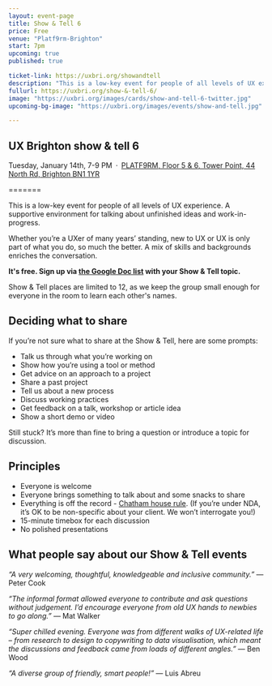 ```yaml
---
layout: event-page
title: Show & Tell 6
price: Free
venue: "Platf9rm-Brighton"
start: 7pm
upcoming: true
published: true

ticket-link: https://uxbri.org/showandtell
description: "This is a low-key event for people of all levels of UX experience. A supportive environment for talking about unfinished ideas and work-in-progress."
fullurl: https://uxbri.org/show-&-tell-6/
image: "https://uxbri.org/images/cards/show-and-tell-6-twitter.jpg"
upcoming-bg-image: "https://uxbri.org/images/events/show-and-tell.jpg"

---
```

## UX Brighton show & tell 6

Tuesday, January 14th, 7-9 PM · [PLATF9RM, Floor 5 & 6, Tower Point, 44 North Rd, Brighton BN1 1YR](https://www.google.co.uk/maps/place/PLATF9RM/@50.8270159,-0.1733763,14z/data=!4m8!1m2!2m1!1splatf9rm!3m4!1s0x48758574c659f4b9:0x9f2c310b94eeee1a!8m2!3d50.8256345!4d-0.1415723?shorturl=1)

=======

This is a low-key event for people of all levels of UX experience. A supportive environment for talking about unfinished ideas and work-in-progress. 

Whether you’re a UXer of many years’ standing, new to UX or UX is only part of what you do, so much the better. A mix of skills and backgrounds enriches the conversation. 

**It's free. Sign up via [the Google Doc list](https://docs.google.com/document/d/1R-1yC2k6KOF0HVlGxoEUntN8Qbo65etNDt-DRhQGP5A/edit) with your Show & Tell topic.** 

Show & Tell places are limited to 12, as we keep the group small enough for everyone in the room to learn each other's names. 


## Deciding what to share

If you’re not sure what to share at the Show & Tell, here are some prompts:

- Talk us through what you’re working on
- Show how you’re using a tool or method 
- Get advice on an approach to a project
- Share a past project
- Tell us about a new process
- Discuss working practices
- Get feedback on a talk, workshop or article idea
- Show a short demo or video

Still stuck? It’s more than fine to bring a question or introduce a topic for discussion.


## Principles

- Everyone is welcome
- Everyone brings something to talk about and some snacks to share
- Everything is off the record - [Chatham house rule](https://www.chathamhouse.org/chatham-house-rule). (If you’re under NDA, it’s OK to be non-specific about your client. We won’t interrogate you!) 
- 15-minute timebox for each discussion 
- No polished presentations


## What people say about our Show & Tell events

*“A very welcoming, thoughtful, knowledgeable and inclusive community.”* — Peter Cook 

*“The informal format allowed everyone to contribute and ask questions without judgement. I’d encourage everyone from old UX hands to newbies to go along.”* — Mat Walker

*“Super chilled evening. Everyone was from different walks of UX-related life – from research to design to copywriting to data visualisation, which meant the discussions and feedback came from loads of different angles.”* — Ben Wood

*“A diverse group of friendly, smart people!”* — Luis Abreu

